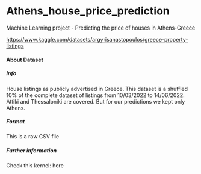# Athens_house_price_prediction

Machine Learning project - Predicting the price of houses in Athens-Greece

https://www.kaggle.com/datasets/argyrisanastopoulos/greece-property-listings


#### About Dataset

##### Info
House listings as publicly advertised in Greece. This dataset is a shuffled 10% of the complete dataset of listings from 10/03/2022 to 14/06/2022. Attiki and Thessaloniki are covered. But for our predictions we kept only Athens.

##### Format
This is a raw CSV file

##### Further information
Check this kernel: here